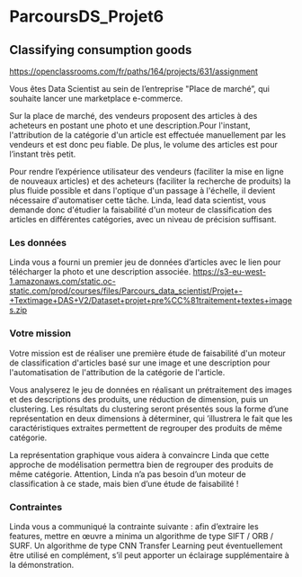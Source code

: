 # ParcoursDS_Projet6
## Classifying consumption goods
https://openclassrooms.com/fr/paths/164/projects/631/assignment

Vous êtes Data Scientist au sein de l’entreprise "Place de marché”, qui souhaite lancer une marketplace e-commerce.

Sur la place de marché, des vendeurs proposent des articles à des acheteurs en postant une photo et une description.Pour l'instant, l'attribution de la catégorie d'un article est effectuée manuellement par les vendeurs et est donc peu fiable. De plus, le volume des articles est pour l’instant très petit.

Pour rendre l’expérience utilisateur des vendeurs (faciliter la mise en ligne de nouveaux articles) et des acheteurs (faciliter la recherche de produits) la plus fluide possible et dans l'optique d'un passage à l'échelle, il devient nécessaire d'automatiser cette tâche. Linda, lead data scientist, vous demande donc d'étudier la faisabilité d'un moteur de classification des articles en différentes catégories, avec un niveau de précision suffisant.

### Les données
Linda vous a fourni un premier jeu de données d’articles avec le lien pour télécharger la photo et une description associée.
https://s3-eu-west-1.amazonaws.com/static.oc-static.com/prod/courses/files/Parcours_data_scientist/Projet+-+Textimage+DAS+V2/Dataset+projet+pre%CC%81traitement+textes+images.zip

### Votre mission
Votre mission est de réaliser une première étude de faisabilité d'un moteur de classification d'articles basé sur une image et une description pour l'automatisation de l'attribution de la catégorie de l'article.

Vous analyserez le jeu de données en réalisant un prétraitement des images et des descriptions des produits, une réduction de dimension, puis un clustering. Les résultats du clustering seront présentés sous la forme d’une représentation en deux dimensions à déterminer, qui ’illustrera le fait que les caractéristiques extraites permettent de regrouper des produits de même catégorie.

La représentation graphique vous aidera à convaincre Linda que cette approche de modélisation permettra bien de regrouper des produits de même catégorie.
Attention, Linda n’a pas besoin d’un moteur de classification à ce stade, mais bien d’une étude de faisabilité !

### Contraintes
Linda vous a communiqué la contrainte suivante : afin d’extraire les features, mettre en œuvre a minima un algorithme de type SIFT / ORB / SURF.
Un algorithme de type CNN Transfer Learning peut éventuellement être utilisé en complément, s’il peut apporter un éclairage supplémentaire à la démonstration.

